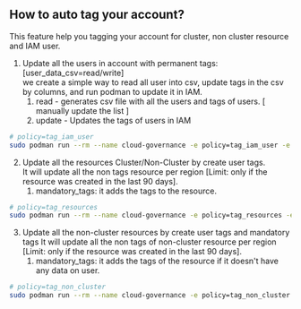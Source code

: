## How to auto tag your account?

This feature help you tagging your account for cluster, non cluster resource and IAM user.


1. Update all the users in account with permanent tags: [user_data_csv=read/write]<br>
   we create a simple way to read all user into csv, update tags in the csv by columns, and run podman to update it in IAM.
   1. read - generates csv file with all the users and tags of users. [ manually update the list ]
   2. update - Updates the tags of users in IAM

```sh
# policy=tag_iam_user
sudo podman run --rm --name cloud-governance -e policy=tag_iam_user -e AWS_ACCESS_KEY_ID=$AWS_ACCESS_KEY_ID -e AWS_SECRET_ACCESS_KEY=$AWS_SECRET_ACCESS_KEY -e user_data_csv=read/update -v $PWD/user/tag_user.csv:/usr/local/cloud_governance/main/user/tag_user.csv -e log_level=INFO quay.io/ebattat/cloud-governance
```

2. Update all the resources Cluster/Non-Cluster by create user tags.<br>
   It will update all the non tags resource per region [Limit: only if the resource was created in the last 90 days].
   1. mandatory_tags: it adds the tags to the resource.
   
```sh
# policy=tag_resources
sudo podman run --rm --name cloud-governance -e policy=tag_resources -e AWS_ACCESS_KEY_ID=$AWS_ACCESS_KEY_ID -e AWS_SECRET_ACCESS_KEY=$AWS_SECRET_ACCESS_KEY -e AWS_DEFAULT_REGION=us-east-2 -e dry_run=yes -e mandatory_tags="{'Owner': 'Name','Email': 'name@redhat.com','Purpose': 'test'}" -e log_level=INFO -v /etc/localtime:/etc/localtime quay.io/ebattat/cloud-governance
```

3. Update all the non-cluster resources by create user tags and mandatory tags
    It will update all the non tags of non-cluster resource per region [Limit: only if the resource was created in the last 90 days].
   1. mandatory_tags: it adds the tags of the resource if it doesn't have any data on user.
   
```sh
# policy=tag_non_cluster
sudo podman run --rm --name cloud-governance -e policy=tag_non_cluster -e AWS_ACCESS_KEY_ID=$AWS_ACCESS_KEY_ID -e AWS_SECRET_ACCESS_KEY=$AWS_SECRET_ACCESS_KEY -e AWS_DEFAULT_REGION=us-east-2 -e dry_run=yes -e mandatory_tags="{'Owner': 'Name','Email': 'name@redhat.com','Purpose': 'test'}" -e log_level=INFO -v /etc/localtime:/etc/localtime quay.io/ebattat/cloud-governance
```




